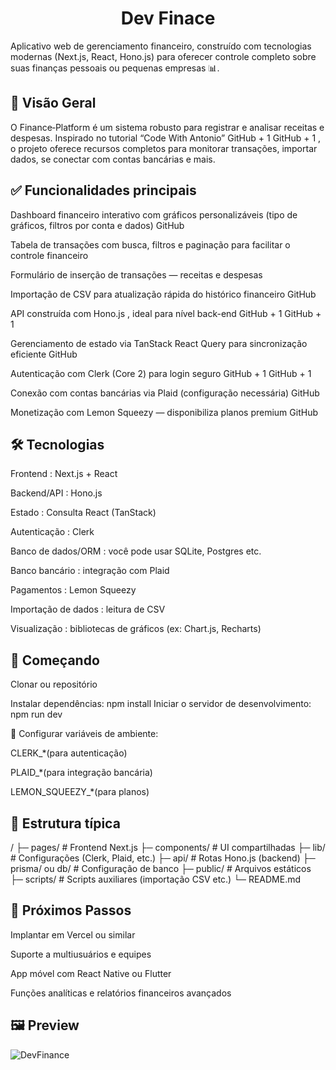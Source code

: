 <h1 align="center">Dev Finace</h1>
Aplicativo web de gerenciamento financeiro, construído com tecnologias modernas (Next.js, React, Hono.js) para oferecer controle completo sobre suas finanças pessoais ou pequenas empresas 📊.

<h2>🔎 Visão Geral</h2>
O Finance‑Platform é um sistema robusto para registrar e analisar receitas e despesas. Inspirado no tutorial “Code With Antonio” 
GitHub
+
1
GitHub
+
1
, o projeto oferece recursos completos para monitorar transações, importar dados, se conectar com contas bancárias e mais.

<h2>✅ Funcionalidades principais</h2>
Dashboard financeiro interativo com gráficos personalizáveis (tipo de gráficos, filtros por conta e dados) 
GitHub

Tabela de transações com busca, filtros e paginação para facilitar o controle financeiro

Formulário de inserção de transações — receitas e despesas

Importação de CSV para atualização rápida do histórico financeiro 
GitHub

API construída com Hono.js , ideal para nível back-end 
GitHub
+
1
GitHub
+
1

Gerenciamento de estado via TanStack React Query para sincronização eficiente 
GitHub

Autenticação com Clerk (Core 2) para login seguro 
GitHub
+
1
GitHub
+
1

Conexão com contas bancárias via Plaid (configuração necessária) 
GitHub

Monetização com Lemon Squeezy — disponibiliza planos premium 
GitHub

<h2>🛠️ Tecnologias</h2>
Frontend : Next.js + React

Backend/API : Hono.js

Estado : Consulta React (TanStack)

Autenticação : Clerk

Banco de dados/ORM : você pode usar SQLite, Postgres etc.

Banco bancário : integração com Plaid

Pagamentos : Lemon Squeezy

Importação de dados : leitura de CSV

Visualização : bibliotecas de gráficos (ex: Chart.js, Recharts)

<h2>🚀 Começando</h2>
Clonar ou repositório

Instalar dependências: npm install
Iniciar o servidor de desenvolvimento: npm run dev

🔧 Configurar variáveis de ambiente:

CLERK_*(para autenticação)

PLAID_*(para integração bancária)

LEMON_SQUEEZY_*(para planos)

<h2>📂 Estrutura típica</h2>

/
├─ pages/             # Frontend Next.js
├─ components/        # UI compartilhadas
├─ lib/               # Configurações (Clerk, Plaid, etc.)
├─ api/               # Rotas Hono.js (backend)
├─ prisma/ ou db/     # Configuração de banco
├─ public/            # Arquivos estáticos
├─ scripts/           # Scripts auxiliares (importação CSV etc.)
└─ README.md

<h2>🎁 Próximos Passos</h2>
Implantar em Vercel ou similar

Suporte a multiusuários e equipes

App móvel com React Native ou Flutter

Funções analíticas e relatórios financeiros avançados

<h2> 🖼️ Preview</h2>

<img src=".../assets/DevFinance.png" alt="DevFinance">